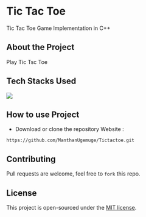 # Tic Tac Toe
Tic Tac Toe Game Implementation in C++

## About the Project
Play Tic Tsc Toe

## Tech Stacks Used
<a target="_blank" href="https://www.w3schools.com/cpp/default.asp"><img src="https://img.shields.io/badge/C%2B%2B-00599C?style=for-the-badge&logo=c%2B%2B&logoColor=white"></img></a>

## How to use Project
- Download or clone the repository Website : 
```
https://github.com/ManthanUgemuge/Tictactoe.git
```

## Contributing
Pull requests are welcome, feel free to ```fork``` this repo.

## License
This project is open-sourced under the [MIT license]().
